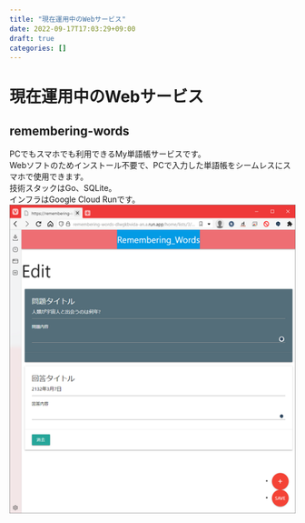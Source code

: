 ```yaml
---
title: "現在運用中のWebサービス"
date: 2022-09-17T17:03:29+09:00
draft: true
categories: []
---
```


# 現在運用中のWebサービス

## remembering-words
PCでもスマホでも利用できるMy単語帳サービスです。    
Webソフトのためインストール不要で、PCで入力した単語帳をシームレスにスマホで使用できます。     
技術スタックはGo、SQLite。    
インフラはGoogle Cloud Runです。    
![1](/images/running-web-services-now1.png)


